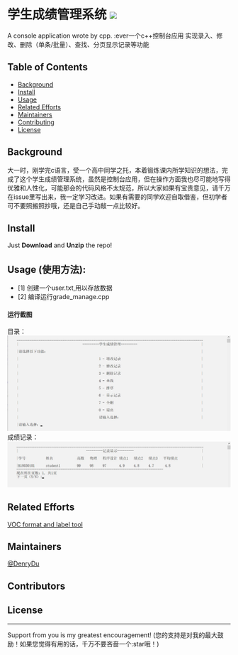 # 学生成绩管理系统 ![](https://img.shields.io/badge/language-cpp-green.svg)
A console application wrote by cpp.
:ever一个c++控制台应用
实现录入、修改、删除（单条/批量）、查找、分页显示记录等功能


## Table of Contents
- [Background](#background)
- [Install](#install)
- [Usage](#usage)
- [Related Efforts](#related-efforts)
- [Maintainers](#maintainers)
- [Contributing](#contributing)
- [License](#license)


## Background
大一时，刚学完c语言，受一个高中同学之托，本着锻炼课内所学知识的想法，完成了这个学生成绩管理系统，虽然是控制台应用，但在操作方面我也尽可能地写得优雅和人性化，可能那会的代码风格不太规范，所以大家如果有宝贵意见，请千万在issue里写出来，我一定学习改进。如果有需要的同学欢迎自取借鉴，但初学者可不要照搬照抄哦，还是自己手动敲一点比较好。

## Install
Just **Download** and **Unzip** the repo!

## Usage (使用方法):
* [1] 创建一个user.txt,用以存放数据
* [2] 编译运行grade_manage.cpp
#### 运行截图
目录：
![目录](https://github.com/DenryDu/DenryDu.github.io/blob/master/image_upload/sams_menu.jpg)
成绩记录：
![记录](https://github.com/DenryDu/DenryDu.github.io/blob/master/image_upload/sams_record.jpg)
## Related Efforts
[VOC format and label tool](https://github.com/DenryDu/VOC-format-label)
## Maintainers
[@DenryDu](https://github.com/DenryDu)
## Contributors
## License
***
Support from you is my greatest encouragement! (您的支持是对我的最大鼓励！如果您觉得有用的话，千万不要吝啬一个:star哦！)       

